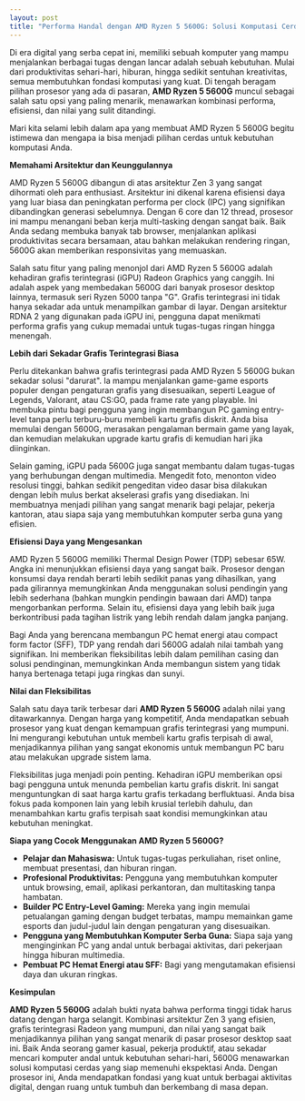 ```yaml
---
layout: post
title: "Performa Handal dengan AMD Ryzen 5 5600G: Solusi Komputasi Cerdas"
---
```


Di era digital yang serba cepat ini, memiliki sebuah komputer yang mampu menjalankan berbagai tugas dengan lancar adalah sebuah kebutuhan. Mulai dari produktivitas sehari-hari, hiburan, hingga sedikit sentuhan kreativitas, semua membutuhkan fondasi komputasi yang kuat. Di tengah beragam pilihan prosesor yang ada di pasaran, **AMD Ryzen 5 5600G** muncul sebagai salah satu opsi yang paling menarik, menawarkan kombinasi performa, efisiensi, dan nilai yang sulit ditandingi.

Mari kita selami lebih dalam apa yang membuat AMD Ryzen 5 5600G begitu istimewa dan mengapa ia bisa menjadi pilihan cerdas untuk kebutuhan komputasi Anda.

**Memahami Arsitektur dan Keunggulannya**

AMD Ryzen 5 5600G dibangun di atas arsitektur Zen 3 yang sangat dihormati oleh para enthusiast. Arsitektur ini dikenal karena efisiensi daya yang luar biasa dan peningkatan performa per clock (IPC) yang signifikan dibandingkan generasi sebelumnya. Dengan 6 core dan 12 thread, prosesor ini mampu menangani beban kerja multi-tasking dengan sangat baik. Baik Anda sedang membuka banyak tab browser, menjalankan aplikasi produktivitas secara bersamaan, atau bahkan melakukan rendering ringan, 5600G akan memberikan responsivitas yang memuaskan.

Salah satu fitur yang paling menonjol dari AMD Ryzen 5 5600G adalah kehadiran grafis terintegrasi (iGPU) Radeon Graphics yang canggih. Ini adalah aspek yang membedakan 5600G dari banyak prosesor desktop lainnya, termasuk seri Ryzen 5000 tanpa "G". Grafis terintegrasi ini tidak hanya sekadar ada untuk menampilkan gambar di layar. Dengan arsitektur RDNA 2 yang digunakan pada iGPU ini, pengguna dapat menikmati performa grafis yang cukup memadai untuk tugas-tugas ringan hingga menengah.

**Lebih dari Sekadar Grafis Terintegrasi Biasa**

Perlu ditekankan bahwa grafis terintegrasi pada AMD Ryzen 5 5600G bukan sekadar solusi "darurat". Ia mampu menjalankan game-game esports populer dengan pengaturan grafis yang disesuaikan, seperti League of Legends, Valorant, atau CS:GO, pada frame rate yang playable. Ini membuka pintu bagi pengguna yang ingin membangun PC gaming entry-level tanpa perlu terburu-buru membeli kartu grafis diskrit. Anda bisa memulai dengan 5600G, merasakan pengalaman bermain game yang layak, dan kemudian melakukan upgrade kartu grafis di kemudian hari jika diinginkan.

Selain gaming, iGPU pada 5600G juga sangat membantu dalam tugas-tugas yang berhubungan dengan multimedia. Mengedit foto, menonton video resolusi tinggi, bahkan sedikit pengeditan video dasar bisa dilakukan dengan lebih mulus berkat akselerasi grafis yang disediakan. Ini membuatnya menjadi pilihan yang sangat menarik bagi pelajar, pekerja kantoran, atau siapa saja yang membutuhkan komputer serba guna yang efisien.

**Efisiensi Daya yang Mengesankan**

AMD Ryzen 5 5600G memiliki Thermal Design Power (TDP) sebesar 65W. Angka ini menunjukkan efisiensi daya yang sangat baik. Prosesor dengan konsumsi daya rendah berarti lebih sedikit panas yang dihasilkan, yang pada gilirannya memungkinkan Anda menggunakan solusi pendingin yang lebih sederhana (bahkan mungkin pendingin bawaan dari AMD) tanpa mengorbankan performa. Selain itu, efisiensi daya yang lebih baik juga berkontribusi pada tagihan listrik yang lebih rendah dalam jangka panjang.

Bagi Anda yang berencana membangun PC hemat energi atau compact form factor (SFF), TDP yang rendah dari 5600G adalah nilai tambah yang signifikan. Ini memberikan fleksibilitas lebih dalam pemilihan casing dan solusi pendinginan, memungkinkan Anda membangun sistem yang tidak hanya bertenaga tetapi juga ringkas dan sunyi.

**Nilai dan Fleksibilitas**

Salah satu daya tarik terbesar dari **AMD Ryzen 5 5600G** adalah nilai yang ditawarkannya. Dengan harga yang kompetitif, Anda mendapatkan sebuah prosesor yang kuat dengan kemampuan grafis terintegrasi yang mumpuni. Ini mengurangi kebutuhan untuk membeli kartu grafis terpisah di awal, menjadikannya pilihan yang sangat ekonomis untuk membangun PC baru atau melakukan upgrade sistem lama.

Fleksibilitas juga menjadi poin penting. Kehadiran iGPU memberikan opsi bagi pengguna untuk menunda pembelian kartu grafis diskrit. Ini sangat menguntungkan di saat harga kartu grafis terkadang berfluktuasi. Anda bisa fokus pada komponen lain yang lebih krusial terlebih dahulu, dan menambahkan kartu grafis terpisah saat kondisi memungkinkan atau kebutuhan meningkat.

**Siapa yang Cocok Menggunakan AMD Ryzen 5 5600G?**

*   **Pelajar dan Mahasiswa:** Untuk tugas-tugas perkuliahan, riset online, membuat presentasi, dan hiburan ringan.
*   **Profesional Produktivitas:** Pengguna yang membutuhkan komputer untuk browsing, email, aplikasi perkantoran, dan multitasking tanpa hambatan.
*   **Builder PC Entry-Level Gaming:** Mereka yang ingin memulai petualangan gaming dengan budget terbatas, mampu memainkan game esports dan judul-judul lain dengan pengaturan yang disesuaikan.
*   **Pengguna yang Membutuhkan Komputer Serba Guna:** Siapa saja yang menginginkan PC yang andal untuk berbagai aktivitas, dari pekerjaan hingga hiburan multimedia.
*   **Pembuat PC Hemat Energi atau SFF:** Bagi yang mengutamakan efisiensi daya dan ukuran ringkas.

**Kesimpulan**

**AMD Ryzen 5 5600G** adalah bukti nyata bahwa performa tinggi tidak harus datang dengan harga selangit. Kombinasi arsitektur Zen 3 yang efisien, grafis terintegrasi Radeon yang mumpuni, dan nilai yang sangat baik menjadikannya pilihan yang sangat menarik di pasar prosesor desktop saat ini. Baik Anda seorang gamer kasual, pekerja produktif, atau sekadar mencari komputer andal untuk kebutuhan sehari-hari, 5600G menawarkan solusi komputasi cerdas yang siap memenuhi ekspektasi Anda. Dengan prosesor ini, Anda mendapatkan fondasi yang kuat untuk berbagai aktivitas digital, dengan ruang untuk tumbuh dan berkembang di masa depan.
